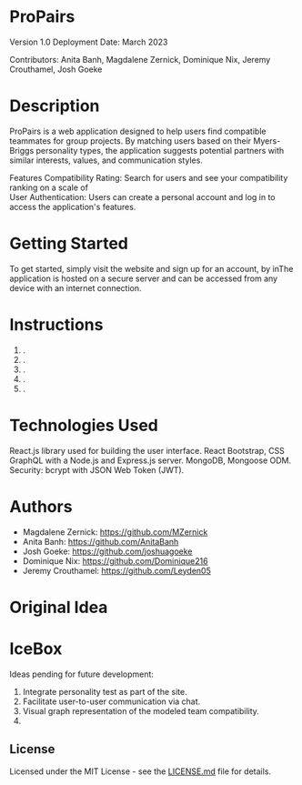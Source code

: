# ProPairs

Version 1.0
Deployment Date: March 2023

Contributors: Anita Banh, Magdalene Zernick, Dominique Nix, Jeremy Crouthamel, Josh Goeke
 

# Description

ProPairs is a web application designed to help users find compatible teammates for group projects. By matching users based on their Myers-Briggs personality types, the application suggests potential partners with similar interests, values, and communication styles.

Features
Compatibility Rating: Search for users and see your compatibility ranking on a scale of  
User Authentication: Users can create a personal account and log in to access the application's features.

# Getting Started

To get started, simply visit the website and sign up for an account, by inThe application is hosted on a secure server and can be accessed from any device with an internet connection.

# Instructions

1. .
2. .
3. . 
4. .
5. .

# Technologies Used

React.js library used for building the user interface.
React Bootstrap, CSS
GraphQL with a Node.js and Express.js server.
MongoDB, Mongoose ODM.
Security: bcrypt with JSON Web Token (JWT). 

# Authors

* Magdalene Zernick: https://github.com/MZernick
* Anita Banh: https://github.com/AnitaBanh
* Josh Goeke: https://github.com/joshuagoeke
* Dominique Nix: https://github.com/Dominique216
* Jeremy Crouthamel: https://github.com/Leyden05

# Original Idea


# IceBox

Ideas pending for future development:
1. Integrate personality test as part of the site.
2. Facilitate user-to-user communication via chat.
3. Visual graph representation of the modeled team compatibility.
4. 

## License

Licensed under the MIT License - see the [LICENSE.md](https://github.com/MZernick/Project-Partners/blob/main/LICENSE) file for details.